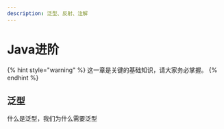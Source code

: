 ```yaml
---
description: 泛型、反射、注解
---
```


# Java进阶



{% hint style="warning" %}
这一章是关键的基础知识，请大家务必掌握。
{% endhint %}

## 泛型

什么是泛型，我们为什么需要泛型
